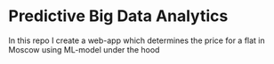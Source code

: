 # Predictive Big Data Analytics

In this repo I create a web-app which determines the price for a flat in Moscow using ML-model under the hood

